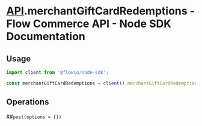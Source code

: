 # [API](README.md).merchantGiftCardRedemptions - Flow Commerce API - Node SDK Documentation



## Usage

```JavaScript
import client from '@flowio/node-sdk';

const merchantGiftCardRedemptions = client().merchantGiftCardRedemptions;
```

## Operations

##`post(options = {})`



